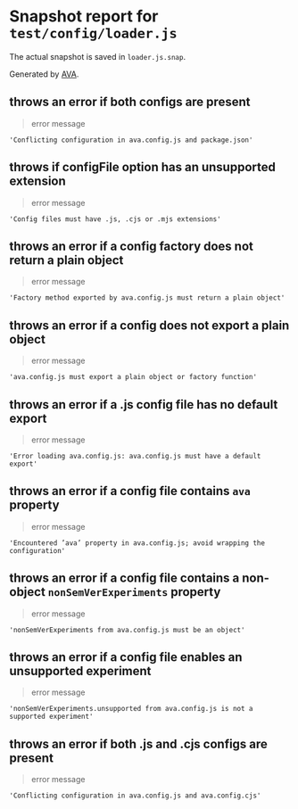 # Snapshot report for `test/config/loader.js`

The actual snapshot is saved in `loader.js.snap`.

Generated by [AVA](https://avajs.dev).

## throws an error if both configs are present

> error message

    'Conflicting configuration in ava.config.js and package.json'

## throws if configFile option has an unsupported extension

> error message

    'Config files must have .js, .cjs or .mjs extensions'

## throws an error if a config factory does not return a plain object

> error message

    'Factory method exported by ava.config.js must return a plain object'

## throws an error if a config does not export a plain object

> error message

    'ava.config.js must export a plain object or factory function'

## throws an error if a .js config file has no default export

> error message

    'Error loading ava.config.js: ava.config.js must have a default export'

## throws an error if a config file contains `ava` property

> error message

    'Encountered ’ava’ property in ava.config.js; avoid wrapping the configuration'

## throws an error if a config file contains a non-object `nonSemVerExperiments` property

> error message

    'nonSemVerExperiments from ava.config.js must be an object'

## throws an error if a config file enables an unsupported experiment

> error message

    'nonSemVerExperiments.unsupported from ava.config.js is not a supported experiment'

## throws an error if both .js and .cjs configs are present

> error message

    'Conflicting configuration in ava.config.js and ava.config.cjs'
